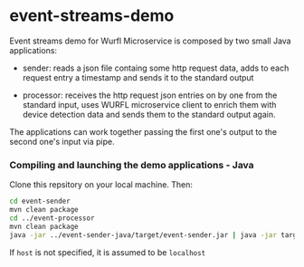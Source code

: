 # event-streams-demo

Event streams demo for Wurfl Microservice is composed by two small Java applications:

- sender: reads a json file containg some http request data, adds to each request entry a timestamp and sends it to the standard output

- processor: receives the http request json entries on by one from the standard input, uses WURFL microservice client to enrich them with device detection data and sends them to the standard output again.

The applications can work together passing the first one's output to the second one's input via pipe.
### Compiling and launching the demo applications - Java

Clone this repsitory on your local machine. 
Then:
```sh
cd event-sender
mvn clean package
cd ../event-processor
mvn clean package
java -jar ../event-sender-java/target/event-sender.jar | java -jar target/event-processor.jar --host <wm server IP address>
```

If `host` is not specified, it is assumed to be `localhost`
